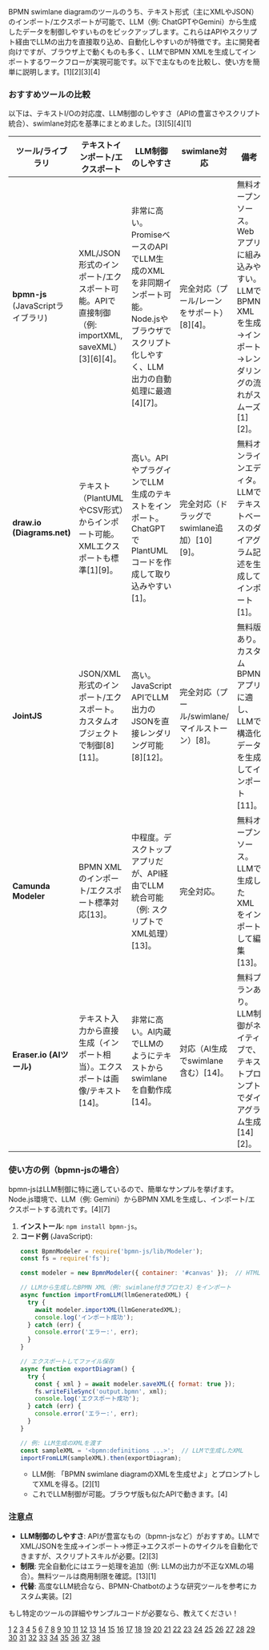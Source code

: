 BPMN swimlane diagramのツールのうち、テキスト形式（主にXMLやJSON）のインポート/エクスポートが可能で、LLM（例: ChatGPTやGemini）から生成したデータを制御しやすいものをピックアップします。これらはAPIやスクリプト経由でLLMの出力を直接取り込め、自動化しやすいのが特徴です。主に開発者向けですが、ブラウザ上で動くものも多く、LLMでBPMN XMLを生成してインポートするワークフローが実現可能です。以下で主なものを比較し、使い方を簡単に説明します。[1][2][3][4]

### おすすめツールの比較
以下は、テキストI/Oの対応度、LLM制御のしやすさ（APIの豊富さやスクリプト統合）、swimlane対応を基準にまとめました。[3][5][4][1]

| ツール/ライブラリ | テキストインポート/エクスポート | LLM制御のしやすさ | swimlane対応 | 備考 |
|-------------------|-------------------------------|-------------------|--------------|------|
| **bpmn-js** (JavaScriptライブラリ) | XML/JSON形式のインポート/エクスポート可能。APIで直接制御（例: importXML, saveXML）[3][6][4]。 | 非常に高い。PromiseベースのAPIでLLM生成のXMLを非同期インポート可能。Node.jsやブラウザでスクリプト化しやすく、LLM出力の自動処理に最適[4][7]。 | 完全対応（プール/レーンをサポート）[8][4]。 | 無料オープンソース。Webアプリに組み込みやすい。LLMでBPMN XMLを生成→インポート→レンダリングの流れがスムーズ[1][2]。 |
| **draw.io (Diagrams.net)** | テキスト（PlantUMLやCSV形式）からインポート可能。XMLエクスポートも標準[1][9]。 | 高い。APIやプラグインでLLM生成のテキストをインポート。ChatGPTでPlantUMLコードを作成して取り込みやすい[1]。 | 完全対応（ドラッグでswimlane追加）[10][9]。 | 無料オンラインエディタ。LLMでテキストベースのダイアグラム記述を生成してインポート[1]。 |
| **JointJS** | JSON/XML形式のインポート/エクスポート。カスタムオブジェクトで制御[8][11]。 | 高い。JavaScript APIでLLM出力のJSONを直接レンダリング可能[8][12]。 | 完全対応（プール/swimlane/マイルストーン）[8]。 | 無料版あり。カスタムBPMNアプリに適し、LLMで構造化データを生成してインポート[11]。 |
| **Camunda Modeler** | BPMN XMLのインポート/エクスポート標準対応[13]。 | 中程度。デスクトップアプリだが、API経由でLLM統合可能（例: スクリプトでXML処理）[13]。 | 完全対応。 | 無料オープンソース。LLMで生成したXMLをインポートして編集[13]。 |
| **Eraser.io (AIツール)** | テキスト入力から直接生成（インポート相当）。エクスポートは画像/テキスト[14]。 | 非常に高い。AI内蔵でLLMのようにテキストからswimlaneを自動作成[14]。 | 対応（AI生成でswimlane含む）[14]。 | 無料プランあり。LLM制御がネイティブで、テキストプロンプトでダイアグラム生成[14][2]。 |

### 使い方の例（bpmn-jsの場合）
bpmn-jsはLLM制御に特に適しているので、簡単なサンプルを挙げます。Node.js環境で、LLM（例: Gemini）からBPMN XMLを生成し、インポート/エクスポートする流れです。[4][7]

1. **インストール**: `npm install bpmn-js`。
2. **コード例** (JavaScript):
   ```javascript
   const BpmnModeler = require('bpmn-js/lib/Modeler');
   const fs = require('fs');

   const modeler = new BpmnModeler({ container: '#canvas' });  // HTMLにcanvas要素を用意

   // LLMから生成したBPMN XML（例: swimlane付きプロセス）をインポート
   async function importFromLLM(llmGeneratedXML) {
     try {
       await modeler.importXML(llmGeneratedXML);
       console.log('インポート成功');
     } catch (err) {
       console.error('エラー:', err);
     }
   }

   // エクスポートしてファイル保存
   async function exportDiagram() {
     try {
       const { xml } = await modeler.saveXML({ format: true });
       fs.writeFileSync('output.bpmn', xml);
       console.log('エクスポート成功');
     } catch (err) {
       console.error('エラー:', err);
     }
   }

   // 例: LLM生成のXMLを渡す
   const sampleXML = '<bpmn:definitions ...>';  // LLMで生成したXML
   importFromLLM(sampleXML).then(exportDiagram);
   ```
   - LLM側: 「BPMN swimlane diagramのXMLを生成せよ」とプロンプトしてXMLを得る。[2][1]
   - これでLLM制御が可能。ブラウザ版も似たAPIで動きます。[4]

### 注意点
- **LLM制御のしやすさ**: APIが豊富なもの（bpmn-jsなど）がおすすめ。LLMでXML/JSONを生成→インポート→修正→エクスポートのサイクルを自動化できますが、スクリプトスキルが必要。[2][3]
- **制限**: 完全自動化にはエラー処理を追加（例: LLMの出力が不正なXMLの場合）。無料ツールは商用制限を確認。[13][1]
- **代替**: 高度なLLM統合なら、BPMN-Chatbotのような研究ツールを参考にカスタム実装。[2]

もし特定のツールの詳細やサンプルコードが必要なら、教えてください！

[1](https://github.com/jgraph/drawio/discussions/4245)
[2](https://ceur-ws.org/Vol-4032/paper-39.pdf)
[3](https://bpmn.io/blog/posts/2020-bpmn-js-7-0-awaitable-import-export-apis)
[4](https://bpmn.io/toolkit/bpmn-js/walkthrough/)
[5](https://modeling-languages.com/javascript-drawing-libraries-diagrams/)
[6](https://stackoverflow.com/questions/39803319/how-to-export-bpmn-2-0-xml-format-in-bpmn-js)
[7](https://hatemsiala.hashnode.dev/integrating-bpmn-js-with-angular-step-by-step-guide)
[8](https://www.jointjs.com/demos/bpmn-pools-swimlanes-milestones)
[9](https://www.drawio.com/blog/swimlane-diagrams)
[10](https://drawio-app.com/blog/working-with-swimlanes-in-draw-io/)
[11](https://docs.jointjs.com/4.0/learn/features/export-import/bpmn/export/)
[12](https://www.jointjs.com/demos/bpmn)
[13](https://flower-bpm.com/docs/components/bpmn/import)
[14](https://www.eraser.io/ai/swimlane-diagram-generator)
[15](https://www.eclipse.org/forums/index.php/t/1104514/)
[16](https://yed.yworks.com/support/qa/10468/possible-create-swimlane-chart-automatically-import-excel)
[17](https://docs.uipath.com/task-capture/standalone/2022.4/user-guide/import-bpmn-diagram)
[18](https://www.lucidchart.com/pages/tutorial/bpmn)
[19](https://doc.igrafx.com/doc/chapter-2-create-a-diagram)
[20](https://arxiv.org/html/2408.08892v1)
[21](https://www.ibm.com/docs/en/baw/24.0.x?topic=toolkits-importing-exporting-bpmn-models)
[22](https://www.softwareideas.net/tp/187/bpmn-import-export-to-sql-DDL-instruction)
[23](https://forum.nwoods.com/t/swimlanes-that-is-used-for-rendering-bpmn-diagram/14398)
[24](https://arxiv.org/html/2412.05958v1)
[25](https://bpmn.io/blog/posts/2021-dmn-js-11-0-awaitable-import-export-apis)
[26](https://yed.yworks.com/support/qa/22917/excel-import-to-bpmn-or-swimlanes)
[27](https://www.computer.org/csdl/magazine/so/2025/04/10935604/25mY3m4wFS8)
[28](https://community.lucid.co/ideas/bpmn-2-0-file-import-and-export-with-lucidchart-507)
[29](https://forum.bpmn.io/t/adding-import-export-functionality-to-starter-dmn-js/4408)
[30](https://docs.automationanywhere.com/ja-JP/bundle/enterprise-v2019/page/ai-tools-mc-rag-aa.html)
[31](https://bpmn.io/blog/posts/2018-bpmn-js-2-2-0)
[32](https://community.decisions.com/discussion/48866/import-and-export-bpmn)
[33](https://orkes.io/blog/building-agentic-interview-app-with-conductor/)
[34](https://docs.automationanywhere.com/bundle/enterprise-v2019/page/microsoft-azure-multimodal-chatai-action.html)
[35](https://documentation.decisions.com/docs/import-and-export-bpmn)
[36](https://ironpdf.com/nodejs/blog/node-help/bpmn-js-npm/)
[37](https://community.miro.com/ideas/export-bpmn-diagrams-19039)
[38](https://help.sap.com/docs/signavio-process-governance/user-guide/bpmn-import)
